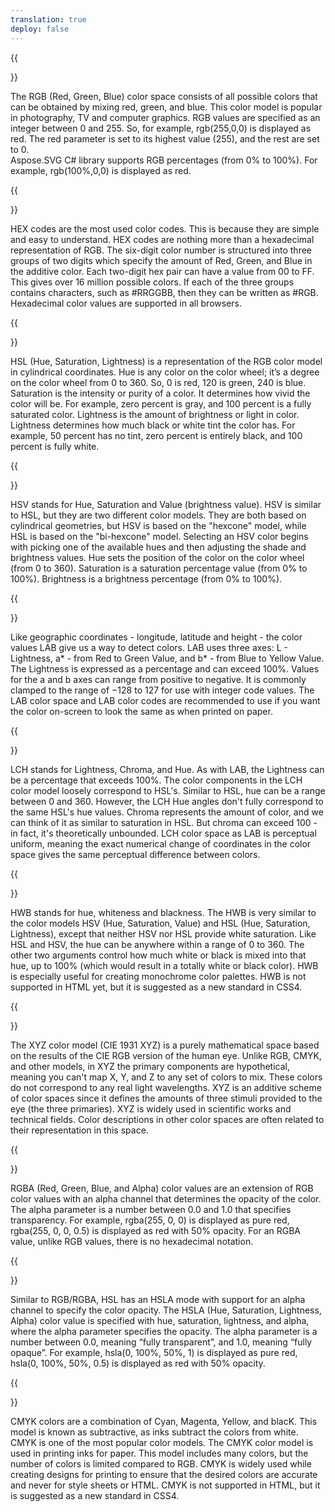 ```yaml
---
translation: true
deploy: false
---
```


{{<section RGB>}}

The RGB (Red, Green, Blue) color space consists of all possible colors that can be obtained by mixing red, green, and blue. This color model is popular in photography, TV and computer graphics. RGB values are specified as an integer between 0 and 255. So, for example, rgb(255,0,0) is displayed as red. The red parameter is set to its highest value (255), and the rest are set to 0.<br>
Aspose.SVG C# library supports RGB percentages (from 0% to 100%). For example, rgb(100%,0,0) is displayed as red.


{{<section HEX>}}

HEX codes are the most used color codes. This is because they are simple and easy to understand. HEX codes are nothing more than a hexadecimal representation of RGB. The six-digit color number is structured into three groups of two digits which specify the amount of Red, Green, and Blue in the additive color. Each two-digit hex pair can have a value from 00 to FF. This gives over 16 million possible colors. If each of the three groups contains characters, such as #RRGGBB, then they can be written as #RGB. Hexadecimal color values are supported in all browsers.

{{<section HSL>}}

HSL (Hue, Saturation, Lightness) is a representation of the RGB color model in cylindrical coordinates. Hue is any color on the color wheel; it’s a degree on the color wheel from 0 to 360. So, 0 is red, 120 is green, 240 is blue. Saturation is the intensity or purity of a color. It determines how vivid the color will be. For example, zero percent is gray, and 100 percent is a fully saturated color. Lightness is the amount of brightness or light in color. Lightness determines how much black or white tint the color has. For example, 50 percent has no tint, zero percent is entirely black, and 100 percent is fully white.

{{<section HSV>}}

HSV stands for Hue, Saturation and Value (brightness value). HSV  is similar to HSL, but they are two different color models. They are both based on cylindrical geometries, but HSV is based on the "hexcone" model, while HSL is based on the "bi-hexcone" model. Selecting an HSV color begins with picking one of the available hues and then adjusting the shade and brightness values. Hue sets the position of the color on the color wheel (from 0 to 360). Saturation is a saturation percentage value (from 0% to 100%). Brightness is a brightness percentage (from 0% to 100%).

{{<section LAB>}}

Like geographic coordinates - longitude, latitude and height - the color values LAB give us a way to detect colors. LAB uses three axes: L - Lightness, a* - from Red to Green Value, and b* - from Blue to Yellow Value. The Lightness is expressed as a percentage and can exceed 100%. Values for the a and b axes can range from positive to negative. It is commonly clamped to the range of −128 to 127 for use with integer code values. The LAB color space and LAB color codes are recommended to use if you want the color on-screen to look the same as when printed on paper.

{{<section LCH>}}

LCH stands for Lightness, Chroma, and Hue. As with LAB, the Lightness can be a percentage that exceeds 100%. The color components in the LCH color model loosely correspond to HSL's. Similar to HSL, hue can be a range between 0 and 360. However, the LCH Hue angles don't fully correspond to the same HSL's hue values. Chroma represents the amount of color, and we can think of it as similar to saturation in HSL. But chroma can exceed 100 - in fact, it's theoretically unbounded. LCH color space as LAB is perceptual uniform, meaning the exact numerical change of coordinates in the color space gives the same perceptual difference between colors.


{{<section HWB>}}

HWB stands for hue, whiteness and blackness. The HWB is very similar to the color models HSV (Hue, Saturation, Value) and HSL (Hue, Saturation, Lightness), except that neither HSV nor HSL provide white saturation. Like HSL and HSV, the hue can be anywhere within a range of 0 to 360. The other two arguments control how much white or black is mixed into that hue, up to 100% (which would result in a totally white or black color). HWB is especially useful for creating monochrome color palettes. HWB is not supported in HTML yet, but it is suggested as a new standard in CSS4.


{{<section XYZ>}}

The XYZ color model (CIE 1931 XYZ) is a purely mathematical space based on the results of the CIE RGB version of the human eye. Unlike RGB, CMYK, and other models, in XYZ the primary components are hypothetical, meaning you can't map X, Y, and Z to any set of colors to mix. These colors do not correspond to any real light wavelengths. XYZ is an additive scheme of color spaces since it defines the amounts of three stimuli provided to the eye (the three primaries). XYZ is widely used in scientific works and technical fields. Color descriptions in other color spaces are often related to their representation in this space.


{{<section RGBA>}}

RGBA (Red, Green, Blue, and Alpha) color values are an extension of RGB color values with an alpha channel that determines the opacity of the color. The alpha parameter is a number between 0.0 and 1.0 that specifies transparency. For example, rgba(255, 0, 0) is displayed as pure red, rgba(255, 0, 0, 0.5) is displayed as red with 50% opacity. For an RGBA value, unlike RGB values, there is no hexadecimal notation.

{{<section HSLA>}}

Similar to RGB/RGBA, HSL has an HSLA mode with support for an alpha channel to specify the color opacity. The HSLA (Hue, Saturation, Lightness, Alpha) color value is specified with hue, saturation, lightness, and alpha, where the alpha parameter specifies the opacity. The alpha parameter is a number between 0.0, meaning “fully transparent”, and 1.0, meaning “fully opaque”. For example, hsla(0, 100%, 50%, 1) is displayed as pure red, hsla(0, 100%, 50%, 0.5) is displayed as red with 50% opacity.

{{<section CMYK>}}

CMYK colors are a combination of Cyan, Magenta, Yellow, and blacK. This model is known as subtractive, as inks subtract the colors from white. CMYK is one of the most popular color models. The CMYK color model is used in printing inks for paper. This model includes many colors, but the number of colors is limited compared to RGB. CMYK is widely used while creating designs for printing to ensure that the desired colors are accurate and never for style sheets or HTML. CMYK is not supported in HTML, but it is suggested as a new standard in CSS4.